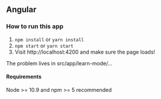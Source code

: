 ## Angular

### How to run this app

1. `npm install` or `yarn install`
2. `npm start` or `yarn start`
3. Visit http://localhost:4200 and make sure the page loads!

The problem lives in src/app/learn-mode/... 

#### Requirements

Node >= 10.9 and npm >= 5 recommended